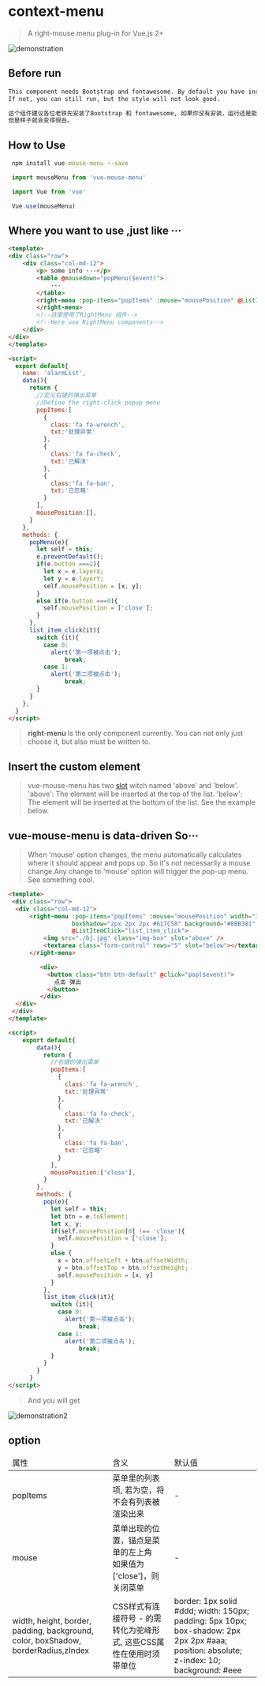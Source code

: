 # context-menu

> A right-mouse menu plug-in for Vue.js 2+

![demonstration](https://github.com/zgj233/vue-mouse-menu/blob/master/GIF.gif)

## Before run

``` bash
This component needs Bootstrap and fontawesome. By default you have installed these.
If not, you can still run, but the style will not look good.

这个组件建议各位老铁先安装了Bootstrap 和 fontawesome, 如果你没有安装，运行还是能够运行，
但是样子就会变得很丑。

```

## How to Use
```cmd
 npm install vue-mouse-menu --save
```
```javascript
 import mouseMenu from 'vue-mouse-menu'

 import Vue from 'vue'

 Vue.use(mouseMenu)
```

## Where you want to use ,just like ···

```html
<template>
<div class="row">
    <div class="col-md-12">
        <p> some info ···</p>
        <table @mousedown="popMenu($event)">
            ···
        </table>
        <right-menu :pop-items="popItems" :mouse="mousePosition" @ListItemClick="list_item_click">
        </right-menu>
        <!--这里使用了RightMenu 组件-->
        <!--Here use RightMenu components-->
    </div>
</div>
</template>

<script>
  export default{
    name: 'alarmList',
    data(){
      return {
        //定义右键的弹出菜单
        //Define the right-click popup menu
        popItems:[
          {
            class:'fa fa-wrench',
            txt:'处理异常'
          },
          {
            class:'fa fa-check',
            txt:'已解决'
          },
          {
            class:'fa fa-ban',
            txt:'已忽略'
          }
        ],
        mousePosition:[],
      }
    },
    methods: {
      popMenu(e){
        let self = this;
        e.preventDefault();
        if(e.button ===2){
          let x = e.layerX;
          let y = e.layerY;
          self.mousePosition = [x, y];
        }
        else if(e.button ===0){
          self.mousePosition = ['close'];
        }
      },
      list_item_click(it){
        switch (it){
          case 0:
            alert('第一项被点击');
                break;
          case 1:
            alert('第二项被点击');
                break;
        }
      }
    },
  }
</script>
```
>**right-menu** Is the only component currently. You can not only just choose it,
but also must be written to.

## Insert the custom element
>vue-mouse-menu has two [slot](https://cn.vuejs.org/v2/guide/components.html#使用-Slot-分发内容) witch named 'above' and 'below'.
'above': The element will be inserted at the top of the list.
'below': The element will be inserted at the bottom of the list.
See the example below.

## vue-mouse-menu is data-driven So···
> When 'mouse' option changes, the menu automatically calculates where it should appear and pops up.
So it's not necessarily a mouse change.Any change to 'mouse' option will trigger the pop-up menu.
See something cool.

```html
<template>
 <div class="row">
  <div class="col-md-12">
      <right-menu :pop-items="popItems" :mouse="mousePosition" width="300px" height="400px"
                  boxShadow="2px 2px 2px #617C58" background="#8BB381" color="#eee" borderRadius="10px"
                  @ListItemClick="list_item_click">
          <img src="./bj.jpg" class="img-box" slot="above" />
          <textarea class="form-control" rows="5" slot="below"></textarea>
      </right-menu>

         <div>
           <button class="btn btn-default" @click="pop($event)">
             点击 弹出
           </button>
         </div>
  </div>
 </div>
</template>

<script>
    export default{
        data(){
          return {
            //右键的弹出菜单
            popItems:[
              {
                class:'fa fa-wrench',
                txt:'处理异常'
              },
              {
                class:'fa fa-check',
                txt:'已解决'
              },
              {
                class:'fa fa-ban',
                txt:'已忽略'
              }
            ],
            mousePosition:['close'],
          }
        },
        methods: {
          pop(e){
            let self = this;
            let btn = e.toElement;
            let x, y;
            if(self.mousePosition[0] !== 'close'){
              self.mousePosition = ['close'];
            }
            else {
              x = btn.offsetLeft + btn.offsetWidth;
              y = btn.offsetTop + btn.offsetHeight;
              self.mousePosition = [x, y]
            }
          },
          list_item_click(it){
            switch (it){
              case 0:
                alert('第一项被点击');
                    break;
              case 1:
                alert('第二项被点击');
                    break;
            }
          }
        }
      }
</script>
```
>And you will get

![demonstration2](https://github.com/zgj233/vue-mouse-menu/blob/master/GIF2.gif)

## option
<table>
        <thead>
          <tr>
            <td>属性</td>
            <td>含义</td>
            <td>默认值</td>
          </tr>
        </thead>
        <tbody>
          <tr>
            <td>popItems</td>
            <td>菜单里的列表项, 若为空，将不会有列表被渲染出来</td>
            <td> - </td>
          </tr>
          <tr>
            <td>mouse</td>
            <td>菜单出现的位置，锚点是菜单的左上角<br>如果值为 ['close']，则关闭菜单 </td>
            <td>-</td>
          </tr>
          <tr>
            <td>
              width, height, border,
              padding, background, color,
              boxShadow, borderRadius,zIndex
            </td>
            <td>CSS样式有连接符号 - 的需转化为驼峰形式, 这些CSS属性在使用时须带单位</td>
            <td>
              border: 1px solid #ddd;
              width: 150px;
              padding: 5px 10px;
              box-shadow: 2px 2px 2px #aaa;
              position: absolute;
              z-index: 10;
              background: #eee
            </td>
          </tr>
        </tbody>
</table>
